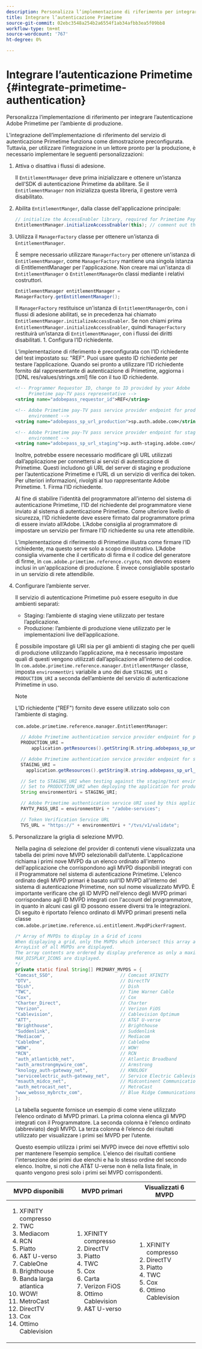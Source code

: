 ```yaml
---
description: Personalizza l’implementazione di riferimento per integrare l’autenticazione Adobe Primetime per l’ambiente di produzione.
title: Integrare l’autenticazione Primetime
source-git-commit: 02ebc3548a254b2a6554f1ab34afbb3ea5f09bb8
workflow-type: tm+mt
source-wordcount: '767'
ht-degree: 0%

---
```


# Integrare l’autenticazione Primetime {#integrate-primetime-authentication}

Personalizza l’implementazione di riferimento per integrare l’autenticazione Adobe Primetime per l’ambiente di produzione.

L’integrazione dell’implementazione di riferimento del servizio di autenticazione Primetime funziona come dimostrazione preconfigurata. Tuttavia, per utilizzare l’integrazione in un lettore pronto per la produzione, è necessario implementare le seguenti personalizzazioni:

1. Attiva o disattiva i flussi di adesione.

   Il `EntitlementManager` deve prima inizializzare e ottenere un’istanza dell’SDK di autenticazione Primetime da abilitare. Se il `EntitlementManager` non inizializza questa libreria, il gestore verrà disabilitato.
1. Abilita `EntitlementManger`, dalla classe dell&#39;applicazione principale:

   ```java
   // initialize the AccessEnabler library, required for Primetime PayTV Pass entitlement workflows 
   EntitlementManager.initializeAccessEnabler(this); // comment out this line to disable entitlement workflows
   ```

1. Utilizza il `ManagerFactory` classe per ottenere un&#39;istanza di `EntitlementManager`.

   È sempre necessario utilizzare `ManagerFactory` per ottenere un&#39;istanza di `EntitlementManager`, come `ManagerFactory` mantiene una singola istanza di EntitlementManager per l&#39;applicazione. Non creare mai un&#39;istanza di `EntitlementManager` o `EntitlementManagerOn` classi mediante i relativi costruttori.

   ```java
   EntitlementManager entitlementManager =  
   ManagerFactory.getEntitlementManager();
   ```

   Il `ManagerFactory` restituisce un&#39;istanza di `EntitlementManagerOn`, con i flussi di adesione abilitati, se in precedenza hai chiamato `EntitlementManager.initializeAccessEnabler`. Se non chiami prima `EntitlementManager.initializeAccessEnabler`, quindi `ManagerFactory` restituirà un’istanza di `EntitlementManager`, con i flussi dei diritti disabilitati. 1. Configura l’ID richiedente.

   L’implementazione di riferimento è preconfigurata con l’ID richiedente del test impostato su: &quot;REF&quot;. Puoi usare questo ID richiedente per testare l’applicazione. Quando sei pronto a utilizzare l’ID richiedente fornito dal rappresentante di autenticazione di Primetime, aggiorna i [!DNL res/values/strings.xml] file con il tuo ID richiedente.

   ```xml
   <!-- Programmer Requestor ID, change to ID provided by your Adobe  
        Primetime pay-TV pass representative --> 
   <string name="adobepass_requestor_id">REF</string> 
   
   <!-- Adobe Primetime pay-TV pass service provider endpoint for production 
        environment --> 
   <string name="adobepass_sp_url_production">sp.auth.adobe.com</string> 
   
   <!-- Adobe Primetime pay-TV pass service provider endpoint for staging  
        environment --> 
   <string name="adobepass_sp_url_staging">sp.auth-staging.adobe.com</string>
   ```

   Inoltre, potrebbe essere necessario modificare gli URL utilizzati dall’applicazione per connettersi ai servizi di autenticazione di Primetime. Questi includono gli URL del server di staging e produzione per l’autenticazione Primetime e l’URL di un servizio di verifica dei token. Per ulteriori informazioni, rivolgiti al tuo rappresentante Adobe Primetime. 1. Firma l’ID richiedente.

   Al fine di stabilire l&#39;identità del programmatore all&#39;interno del sistema di autenticazione Primetime, l&#39;ID del richiedente del programmatore viene inviato al sistema di autenticazione Primetime. Come ulteriore livello di sicurezza, l’ID richiedente deve essere firmato dal programmatore prima di essere inviato all’Adobe. L’Adobe consiglia al programmatore di impostare un servizio per firmare l’ID richiedente su una rete attendibile.

   L’implementazione di riferimento di Primetime illustra come firmare l’ID richiedente, ma questo serve solo a scopo dimostrativo. L’Adobe consiglia vivamente che il certificato di firma e il codice del generatore di firme, in `com.adobe.primetime.reference.crypto`, non devono essere inclusi in un&#39;applicazione di produzione. È invece consigliabile spostarlo in un servizio di rete attendibile.

1. Configurare l’ambiente server.

   Il servizio di autenticazione Primetime può essere eseguito in due ambienti separati:

   * Staging: l’ambiente di staging viene utilizzato per testare l’applicazione.
   * Produzione: l’ambiente di produzione viene utilizzato per le implementazioni live dell’applicazione.

   È possibile impostare gli URI sia per gli ambienti di staging che per quelli di produzione utilizzando l’applicazione, ma è necessario impostare quali di questi vengono utilizzati dall’applicazione all’interno del codice. In `com.adobe.primetime.reference.manager.EntitlementManger` classe, imposta `environmentUri` variabile a uno dei due `STAGING_URI` o `PRODUCTION_URI` a seconda dell’ambiente del servizio di autenticazione Primetime in uso.

   >[!NOTE]
   >
   >L’ID richiedente (&quot;REF&quot;) fornito deve essere utilizzato solo con l’ambiente di staging.

   `com.adobe.primetime.reference.manager.EntitlementManager`:

   ```java
     // Adobe Primetime authentication service provider endpoint for production environment 
     PRODUCTION_URI = 
         application.getResources().getString(R.string.adobepass_sp_url_production); 
   
     // Adobe Primetime authentication service provider endpoint for staging environment 
     STAGING_URI = 
       application.getResources().getString(R.string.adobepass_sp_url_staging); 
   
     // Set to STAGING_URI when testing against the staging/test environment 
     // Set to PRODUCTION_URI when deploying the application for production use 
     String environmentUri = STAGING_URI; 
   
     // Adobe Primetime authentication service URI used by this application 
     PAYTV_PASS_URI = environmentUri + "/adobe-services"; 
   
     // Token Verification Service URL 
     TVS_URL = "https://" + environmentUri + "/tvs/v1/validate";
   ```

1. Personalizzare la griglia di selezione MVPD.

   Nella pagina di selezione del provider di contenuti viene visualizzata una tabella dei primi nove MVPD selezionabili dall’utente. L&#39;applicazione richiama i primi nove MVPD da un elenco ordinato all&#39;interno dell&#39;applicazione che corrispondono agli MVPD disponibili integrati con il Programmatore nel sistema di autenticazione Primetime. L&#39;elenco ordinato degli MVPD primari è basato sull&#39;ID MVPD all&#39;interno del sistema di autenticazione Primetime, non sul nome visualizzato MVPD. È importante verificare che gli ID MVPD nell&#39;elenco degli MVPD primari corrispondano agli ID MVPD integrati con l&#39;account del programmatore, in quanto in alcuni casi gli ID possono essere diversi tra le integrazioni. Di seguito è riportato l’elenco ordinato di MVPD primari presenti nella classe `com.adobe.primetime.reference.ui.entitlement.MvpdPickerFragment`.

   ```java
   /* Array of MVPDs to display in a Grid of icons 
   When displaying a grid, only the MVPDs which intersect this array and the 
   ArrayList of all MVPDs are displayed. 
   The array contents are ordered by display preference as only a maximum of 
   MAX_DISPLAY_ICONS are displayed. 
   */ 
   private static final String[] PRIMARY_MVPDS = { 
   "Comcast_SSO",                         // Comcast XFINITY 
   "DTV",                                 // DirectTV 
   "Dish",                                // Dish 
   "TWC",                                 // Time Warner Cable 
   "Cox",                                 // Cox 
   "Charter_Direct",                      // Charter 
   "Verizon",                             // Verizon FiOS 
   "Cablevision",                         // Cablevision Optimum 
   "ATT",                                 // AT&T U-verse 
   "Brighthouse",                         // Brighthouse 
   "Suddenlink",                          // Suddenlink 
   "Mediacom",                            // Mediacom 
   "CableOne",                            // CableOne 
   "WOW",                                 // WOW! 
   "RCN",                                 // RCN 
   "auth_atlanticbb_net",                 // Atlantic Broadband 
   "auth_armstrongmywire_com",            // Armstrong 
   "knology_auth-gateway_net",            // KNOLOGY 
   "serviceelectric_auth-gateway_net",    // Service Electric Cablevision 
   "msauth_midco_net",                    // Midcontinent Communications 
   "auth_metrocast_net",                  // MetroCast 
   "www_websso_mybrctv_com",              // Blue Ridge Communications 
   };
   ```

   La tabella seguente fornisce un esempio di come viene utilizzato l’elenco ordinato di MVPD primari. La prima colonna elenca gli MVPD integrati con il Programmatore. La seconda colonna è l&#39;elenco ordinato (abbreviato) degli MVPD. La terza colonna è l’elenco dei risultati utilizzato per visualizzare i primi sei MVPD per l’utente.

   Questo esempio utilizza i primi sei MVPD invece dei nove effettivi solo per mantenere l’esempio semplice. L&#39;elenco dei risultati contiene l&#39;intersezione dei primi due elenchi e ha lo stesso ordine del secondo elenco. Inoltre, si noti che AT&amp;T U-verse non è nella lista finale, in quanto vengono presi solo i primi sei MVPD corrispondenti.

| MVPD disponibili | MVPD primari | Visualizzati 6 MVPD |
|--- |--- |--- |
| <ol><li>XFINITY compresso</li><li>TWC</li><li>Mediacom</li><li>RCN</li><li>Piatto</li><li>A&amp;T U-verso</li><li>CableOne</li><li>Brighthouse</li><li>Banda larga atlantica</li><li>WOW!</li><li>MetroCast</li><li>DirectTV </li><li>Cox</li><li>Ottimo Cablevision</li></ol> | <ol><li>XFINITY compresso</li><li>DirectTV</li><li>Piatto</li><li> TWC</li><li>Cox</li><li>Carta</li><li>Verizon FiOS</li><li>Ottimo Cablevision</li><li>A&amp;T U-verso</li></ol> | <ol><li>XFINITY compresso</li><li>DirectTV</li><li>Piatto</li><li>TWC</li><li>Cox</li><li>Ottimo Cablevision</li></ol> |
